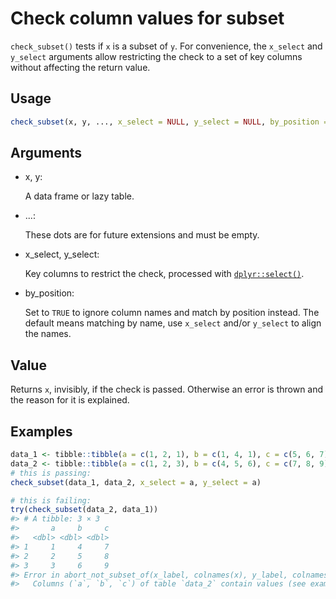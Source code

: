 # Check column values for subset

`check_subset()` tests if `x` is a subset of `y`. For convenience, the
`x_select` and `y_select` arguments allow restricting the check to a set
of key columns without affecting the return value.

## Usage

``` r
check_subset(x, y, ..., x_select = NULL, y_select = NULL, by_position = NULL)
```

## Arguments

- x, y:

  A data frame or lazy table.

- ...:

  These dots are for future extensions and must be empty.

- x_select, y_select:

  Key columns to restrict the check, processed with
  [`dplyr::select()`](https://dplyr.tidyverse.org/reference/select.html).

- by_position:

  Set to `TRUE` to ignore column names and match by position instead.
  The default means matching by name, use `x_select` and/or `y_select`
  to align the names.

## Value

Returns `x`, invisibly, if the check is passed. Otherwise an error is
thrown and the reason for it is explained.

## Examples

``` r
data_1 <- tibble::tibble(a = c(1, 2, 1), b = c(1, 4, 1), c = c(5, 6, 7))
data_2 <- tibble::tibble(a = c(1, 2, 3), b = c(4, 5, 6), c = c(7, 8, 9))
# this is passing:
check_subset(data_1, data_2, x_select = a, y_select = a)

# this is failing:
try(check_subset(data_2, data_1))
#> # A tibble: 3 × 3
#>       a     b     c
#>   <dbl> <dbl> <dbl>
#> 1     1     4     7
#> 2     2     5     8
#> 3     3     6     9
#> Error in abort_not_subset_of(x_label, colnames(x), y_label, colnames(y)) : 
#>   Columns (`a`, `b`, `c`) of table `data_2` contain values (see examples above) that are not present in columns (`a`, `b`, `c`) of table `data_1`.
```
